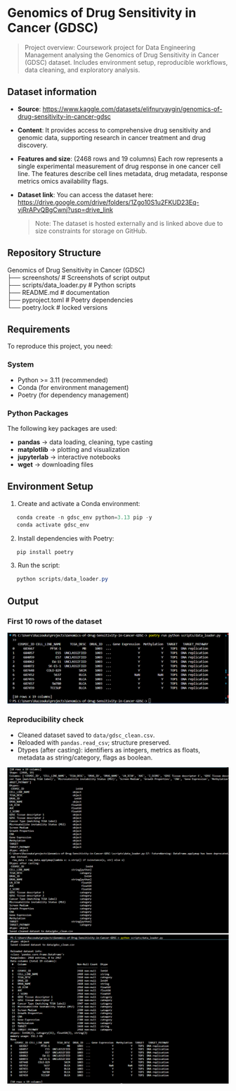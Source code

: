 # Genomics of Drug Sensitivity in Cancer (GDSC)
> Project overview: Coursework project for Data Engineering Management analysing the Genomics of Drug Sensitivity in Cancer (GDSC) dataset. Includes environment setup, reproducible workflows, data cleaning, and exploratory analysis.

## Dataset information 
- **Source**: https://www.kaggle.com/datasets/elifnuryaygin/genomics-of-drug-sensitivity-in-cancer-gdsc
- **Content**: It provides access to comprehensive drug sensitivity and genomic data, supporting research in cancer treatment and drug discovery.
- **Features and size**: (2468 rows and 19 columns) Each row represents a single experimental measurement of drug response in one cancer cell line. The features describe cell lines metadata, drug metadata, response metrics omics availability flags.
- **Dataset link**: You can access the dataset here: https://drive.google.com/drive/folders/1Zgo10S1u2FKUD23Eq-vjRrAPvQBgCwnj?usp=drive_link
  
  > Note: The dataset is hosted externally and is linked above due to size constraints for storage on GitHub.
  
## Repository Structure
Genomics of Drug Sensitivity in Cancer (GDSC)  
├── screenshots/ # Screenshots of script output  
├── scripts/data_loader.py # Python scripts  
├── README.md # documentation  
├── pyproject.toml # Poetry dependencies  
└── poetry.lock # locked versions

## Requirements
To reproduce this project, you need:

### System
- Python >= 3.11 (recommended)
- Conda (for environment management)
- Poetry (for dependency management)

### Python Packages
The following key packages are used:
- **pandas** → data loading, cleaning, type casting
- **matplotlib** → plotting and visualization
- **jupyterlab** → interactive notebooks
- **wget** → downloading files

## Environment Setup
1. Create and activate a Conda environment:

```powershell
   conda create -n gdsc_env python=3.13 pip -y
   conda activate gdsc_env
```
2. Install dependencies with Poetry:

```powershell
   pip install poetry
```
3. Run the script:

```powershell
   python scripts/data_loader.py
```

## Output
### First 10 rows of the dataset
![First_10_rows](screenshots/first_10_rows.png)
### Reproducibility check
- Cleaned dataset saved to `data/gdsc_clean.csv`.
- Reloaded with `pandas.read_csv`; structure preserved.
- Dtypes (after casting): identifiers as integers, metrics as floats, metadata as string/category, flags as boolean.

![Dtypes after casting](screenshots/data_cleaning_and_type_casting.png)
![Reproducibility_check](screenshots/check_reprouducibility.png)




